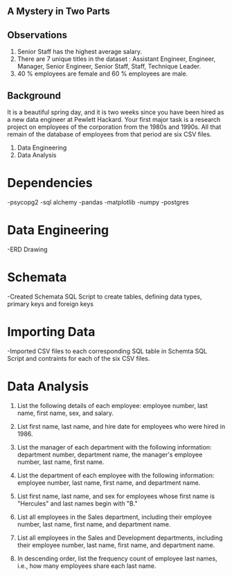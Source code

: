 ## A Mystery in Two Parts

## Observations
1. Senior Staff has the highest average salary.
2. There are 7 unique titles in the dataset : Assistant Engineer, Engineer, Manager, Senior Engineer, Senior Staff, Staff, Technique Leader.
3. 40 % employees are female and 60 % employees are male.

## Background

It is a beautiful spring day, and it is two weeks since you have been hired as a new data engineer at Pewlett Hackard. Your first major task is a research project on employees of the corporation from the 1980s and 1990s. All that remain of the database of employees from that period are six CSV files.

1. Data Engineering
2. Data Analysis

# Dependencies 

-psycopg2
-sql alchemy 
-pandas
-matplotlib
-numpy
-postgres

# Data Engineering
-ERD Drawing

# Schemata
-Created Schemata SQL Script to create tables, defining data types, primary keys and foreign keys

# Importing Data
-Imported CSV files to each corresponding SQL table in Schemta SQL Script and contraints for each of the six CSV files.

# Data Analysis

1. List the following details of each employee: employee number, last name, first name, sex, and salary.

2. List first name, last name, and hire date for employees who were hired in 1986.

3. List the manager of each department with the following information: department number, department name, the manager's employee number, last name, first name.

4. List the department of each employee with the following information: employee number, last name, first name, and department name.

5. List first name, last name, and sex for employees whose first name is "Hercules" and last names begin with "B."

6. List all employees in the Sales department, including their employee number, last name, first name, and department name.

7. List all employees in the Sales and Development departments, including their employee number, last name, first name, and department name.

8. In descending order, list the frequency count of employee last names, i.e., how many employees share each last name.